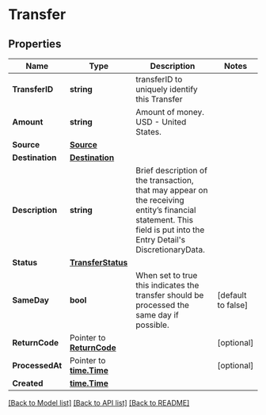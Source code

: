 # Transfer

## Properties

Name | Type | Description | Notes
------------ | ------------- | ------------- | -------------
**TransferID** | **string** | transferID to uniquely identify this Transfer | 
**Amount** | **string** | Amount of money. USD - United States. | 
**Source** | [**Source**](Source.md) |  | 
**Destination** | [**Destination**](Destination.md) |  | 
**Description** | **string** | Brief description of the transaction, that may appear on the receiving entity’s financial statement. This field is put into the Entry Detail&#39;s DiscretionaryData.  | 
**Status** | [**TransferStatus**](TransferStatus.md) |  | 
**SameDay** | **bool** | When set to true this indicates the transfer should be processed the same day if possible. | [default to false]
**ReturnCode** | Pointer to [**ReturnCode**](ReturnCode.md) |  | [optional] 
**ProcessedAt** | Pointer to [**time.Time**](time.Time.md) |  | [optional] 
**Created** | [**time.Time**](time.Time.md) |  | 

[[Back to Model list]](../README.md#documentation-for-models) [[Back to API list]](../README.md#documentation-for-api-endpoints) [[Back to README]](../README.md)


